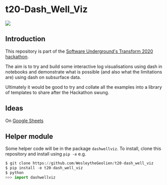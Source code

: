 # t20-Dash_Well_Viz

[![](https://img.shields.io/badge/Swung-Slack-blueviolet)](https://softwareunderground.org)

## Introduction

This repository is part of the [Software Underground's Transform 2020 hackathon](https://softwareunderground.org/events/2020/6/6/global-hackathon).

The aim is to try and build some interactive log visualisations using dash in notebooks and demonstrate what is possible (and also what the limitations are) using dash on subsurface data.

Ultimately it would be good to try and collate all the examples into a library of templates to share after the Hackathon swung.


## Ideas
On [Google Sheets](https://docs.google.com/spreadsheets/d/1gieWb1a5SLRJ-7yi7D5vFpQzgGGNCmgcwziRxeb_wYc/edit#gid=0)


## Helper module

Some helper code will be in the package ``dashwellviz``. To install, clone this repository and install using ``pip -e`` e.g.

```python
$ git clone https://github.com/WesleytheGeolien/t20-dash_well_viz
$ pip install -e t20-dash_well_viz
$ python
>>> import dashwellviz
```
